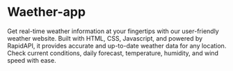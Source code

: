 # Waether-app
Get real-time weather information at your fingertips with our user-friendly weather website. Built with HTML, CSS, Javascript, and powered by RapidAPI, 
it provides accurate and up-to-date weather data for any location. Check current conditions, daily forecast, temperature, humidity, and wind speed with ease. 
